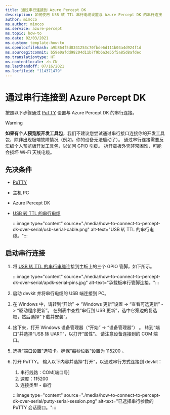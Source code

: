 ```yaml
---
title: 通过串行连接到 Azure Percept DK
description: 如何使用 USB 转 TTL 串行电缆设置与 Azure Percept DK 的串行连接
author: mimcco
ms.author: mimcco
ms.service: azure-percept
ms.topic: how-to
ms.date: 02/03/2021
ms.custom: template-how-to
ms.openlocfilehash: a9b864f5d8341253c70fbde6d111b04a4d924f1d
ms.sourcegitcommit: b59e0afdd98204d11b7f9b6a3e55f5a85d8afdec
ms.translationtype: HT
ms.contentlocale: zh-CN
ms.lasthandoff: 07/16/2021
ms.locfileid: "114371479"
---
```

# <a name="connect-to-your-azure-percept-dk-over-serial"></a>通过串行连接到 Azure Percept DK

按照以下步骤通过 [PuTTY](https://www.chiark.greenend.org.uk/~sgtatham/putty/latest.html) 设置与 Azure Percept DK 的串行连接。

> [!WARNING]
> **如果有个人预览版开发工具包**，我们不建议您尝试通过串行接口连接你的开发工具包，除非出现极端故障情况（例如，你的设备无法启动了）。 通过串行连接需要反汇编个人预览版开发工具包，以访问 GPIO 引脚。 拆开载板外壳非常困难，可能会损坏 Wi-Fi 天线电缆。

## <a name="prerequisites"></a>先决条件

- [PuTTY](https://www.chiark.greenend.org.uk/~sgtatham/putty/latest.html)
- 主机 PC
- Azure Percept DK
- [USB 转 TTL 的串行电缆](https://www.adafruit.com/product/954)

    :::image type="content" source="./media/how-to-connect-to-percept-dk-over-serial/usb-serial-cable.png" alt-text="USB 转 TTL 的串行电缆。":::

## <a name="start-the-serial-connection"></a>启动串行连接

1. 将 [USB 转 TTL 的串行电缆](https://www.adafruit.com/product/954)连接到主板上的三个 GPIO 管脚，如下所示。

    :::image type="content" source="./media/how-to-connect-to-percept-dk-over-serial/apdk-serial-pins.jpg" alt-text="承载板串行管脚连接。":::

1. 启动 devkit 并将串行电缆的 USB 端连接到 PC。

1. 在 Windows 中，请转到“开始” -> “Windows 更新”设置  -> “查看可选更新” -> “驱动程序更新”。 在列表中查找“串行到 USB 更新”，选中它旁边的复选框，然后选择“下载并安装”。  

1. 接下来，打开 Windows 设备管理器（“开始” -> “设备管理器”） 。 转到“端口”并选择“USB 转 UART”，以打开“属性”。 请注意设备连接到的 COM 端口。

1. 选择“端口设置”选项卡。确保“每秒位数”设置为 115200 。

1. 打开 PuTTY。 输入以下内容并选择“打开”，以通过串行方式连接到 devkit：

    1. 串行线路：COM[端口号]
    1. 速度：115200
    1. 连接类型 - 串行

    :::image type="content" source="./media/how-to-connect-to-percept-dk-over-serial/putty-serial-session.png" alt-text="已选择串行参数的 PuTTY 会话窗口。":::
